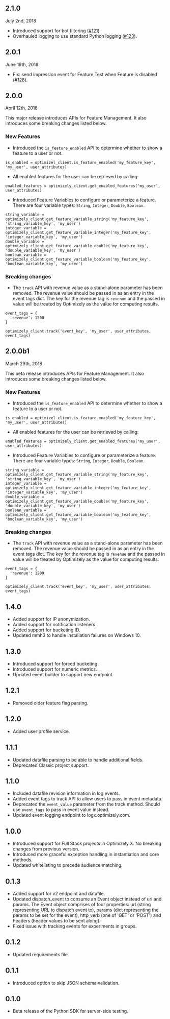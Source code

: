## 2.1.0
July 2nd, 2018

- Introduced support for bot filtering ([#121](https://github.com/optimizely/python-sdk/pull/121)).
- Overhauled logging to use standard Python logging ([#123](https://github.com/optimizely/python-sdk/pull/123)).

## 2.0.1
June 19th, 2018

- Fix: send impression event for Feature Test when Feature is disabled ([#128](https://github.com/optimizely/python-sdk/pull/128)).

## 2.0.0
April 12th, 2018

This major release introduces APIs for Feature Management. It also introduces some breaking changes listed below.

### New Features
- Introduced the `is_feature_enabled` API to determine whether to show a feature to a user or not.
```
is_enabled = optimizel_client.is_feature_enabled('my_feature_key', 'my_user', user_attributes)
```

- All enabled features for the user can be retrieved by calling:
```
enabled_features = optimizely_client.get_enabled_features('my_user', user_attributes)
```

- Introduced Feature Variables to configure or parameterize a feature. There are four variable types: `String`, `Integer`, `Double`, `Boolean`.
```
string_variable = optimizely_client.get_feature_variable_string('my_feature_key', 'string_variable_key', 'my_user')
integer_variable = optimizely_client.get_feature_variable_integer('my_feature_key', 'integer_variable_key', 'my_user')
double_variable = optimizely_client.get_feature_variable_double('my_feature_key', 'double_variable_key', 'my_user')
boolean_variable = optimizely_client.get_feature_variable_boolean('my_feature_key', 'boolean_variable_key', 'my_user')
```

### Breaking changes
- The `track` API with revenue value as a stand-alone parameter has been removed. The revenue value should be passed in as an entry in the event tags dict. The key for the revenue tag is `revenue` and the passed in value will be treated by Optimizely as the value for computing results.
```
event_tags = {
  'revenue': 1200
}

optimizely_client.track('event_key', 'my_user', user_attributes, event_tags)
```

## 2.0.0b1
March 29th, 2018

This beta release introduces APIs for Feature Management. It also introduces some breaking changes listed below.

### New Features
- Introduced the `is_feature_enabled` API to determine whether to show a feature to a user or not.
```
is_enabled = optimizel_client.is_feature_enabled('my_feature_key', 'my_user', user_attributes)
```

- All enabled features for the user can be retrieved by calling:
```
enabled_features = optimizely_client.get_enabled_features('my_user', user_attributes)
```

- Introduced Feature Variables to configure or parameterize a feature. There are four variable types: `String`, `Integer`, `Double`, `Boolean`.
```
string_variable = optimizely_client.get_feature_variable_string('my_feature_key', 'string_variable_key', 'my_user')
integer_variable = optimizely_client.get_feature_variable_integer('my_feature_key', 'integer_variable_key', 'my_user')
double_variable = optimizely_client.get_feature_variable_double('my_feature_key', 'double_variable_key', 'my_user')
boolean_variable = optimizely_client.get_feature_variable_boolean('my_feature_key', 'boolean_variable_key', 'my_user')
```

### Breaking changes
- The `track` API with revenue value as a stand-alone parameter has been removed. The revenue value should be passed in as an entry in the event tags dict. The key for the revenue tag is `revenue` and the passed in value will be treated by Optimizely as the value for computing results.
```
event_tags = {
  'revenue': 1200
}

optimizely_client.track('event_key', 'my_user', user_attributes, event_tags)
```

## 1.4.0
- Added support for IP anonymization.
- Added support for notification listeners.
- Added support for bucketing ID.
- Updated mmh3 to handle installation failures on Windows 10.

## 1.3.0
- Introduced support for forced bucketing.
- Introduced support for numeric metrics.
- Updated event builder to support new endpoint.

## 1.2.1
- Removed older feature flag parsing.

## 1.2.0
- Added user profile service.

## 1.1.1
- Updated datafile parsing to be able to handle additional fields.
- Deprecated Classic project support.

## 1.1.0
- Included datafile revision information in log events.
- Added event tags to track API to allow users to pass in event metadata.
- Deprecated the `event_value` parameter from the track method. Should use `event_tags` to pass in event value instead.
- Updated event logging endpoint to logx.optimizely.com.

## 1.0.0
- Introduced support for Full Stack projects in Optimizely X. No breaking changes from previous version.
- Introduced more graceful exception handling in instantiation and core methods.
- Updated whitelisting to precede audience matching.

## 0.1.3
- Added support for v2 endpoint and datafile.
- Updated dispatch_event to consume an Event object instead of url and params. The Event object comprises of four properties: url (string representing URL to dispatch event to), params (dict representing the params to be set for the event), http_verb (one of 'GET' or 'POST') and headers (header values to be sent along).
- Fixed issue with tracking events for experiments in groups.

## 0.1.2
- Updated requirements file.

## 0.1.1
- Introduced option to skip JSON schema validation.

## 0.1.0
- Beta release of the Python SDK for server-side testing.